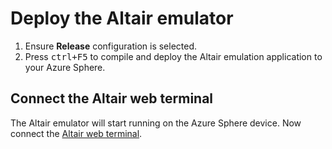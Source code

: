 # Deploy the Altair emulator

1. Ensure **Release** configuration is selected.
1. Press <kbd>ctrl+F5</kbd> to compile and deploy the Altair emulation application to your Azure Sphere.

## Connect the Altair web terminal

The Altair emulator will start running on the Azure Sphere device. Now connect the [Altair web terminal](../../../20-fundamentals/25-Web-Terminal.md).
